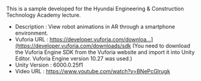 This is a sample developed for the Hyundai Engineering & Construction Technology Academy lecture.

- Description : View robot animations in AR through a smartphone environment.
- Vuforia URL : https://developer.vuforia.com/downloa...](https://developer.vuforia.com/downloads/sdk
(You need to download the Vuforia Engine SDK from the Vuforia website and import it into Unity Editor. Vuforia Engine version 10.27 was used.)
- Unity Version : 6000.0.25f1
- Video URL : https://www.youtube.com/watch?v=BNePcGlrugk
